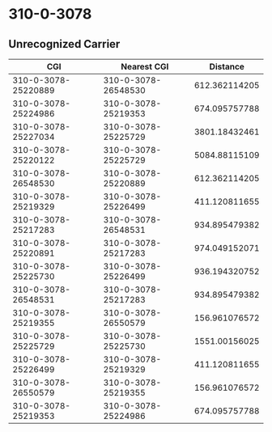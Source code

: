 # 310-0-3078
## Unrecognized Carrier


| CGI | Nearest CGI | Distance |
|-----|-------------|----------|
| 310-0-3078-25220889 | 310-0-3078-26548530 | 612.362114205 |
| 310-0-3078-25224986 | 310-0-3078-25219353 | 674.095757788 |
| 310-0-3078-25227034 | 310-0-3078-25225729 | 3801.18432461 |
| 310-0-3078-25220122 | 310-0-3078-25225729 | 5084.88115109 |
| 310-0-3078-26548530 | 310-0-3078-25220889 | 612.362114205 |
| 310-0-3078-25219329 | 310-0-3078-25226499 | 411.120811655 |
| 310-0-3078-25217283 | 310-0-3078-26548531 | 934.895479382 |
| 310-0-3078-25220891 | 310-0-3078-25217283 | 974.049152071 |
| 310-0-3078-25225730 | 310-0-3078-25226499 | 936.194320752 |
| 310-0-3078-26548531 | 310-0-3078-25217283 | 934.895479382 |
| 310-0-3078-25219355 | 310-0-3078-26550579 | 156.961076572 |
| 310-0-3078-25225729 | 310-0-3078-25225730 | 1551.00156025 |
| 310-0-3078-25226499 | 310-0-3078-25219329 | 411.120811655 |
| 310-0-3078-26550579 | 310-0-3078-25219355 | 156.961076572 |
| 310-0-3078-25219353 | 310-0-3078-25224986 | 674.095757788 |
